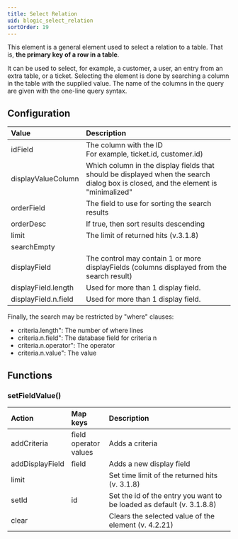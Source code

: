 ```yaml
---
title: Select Relation
uid: blogic_select_relation
sortOrder: 19
---
```


This element is a general element used to select a relation to a table. That is, **the primary key of a row in a table**.

It can be used to select, for example, a customer, a user, an entry from an extra table, or a ticket. Selecting the element is done by searching a column in the table with the supplied value. The name of the columns in the query are given with the one-line query syntax.

## Configuration

| Value              | Description                  |
|:-------------------|:-----------------------------|
| idField            | The column with the ID<br/>For example, ticket.id, customer.id) |
| displayValueColumn | Which column in the display fields that should be displayed when the search dialog box is closed, and the element is "minimalized" |
| orderField         | The field to use for sorting the search results |
| orderDesc          | If true, then sort results descending |
| limit              | The limit of returned hits (v.3.1.8) |
| searchEmpty        | |
| displayField       | The control may contain 1 or more displayFields (columns displayed from the search result) |
| displayField.length| Used for more than 1 display field. |
| displayField.n.field | Used for more than 1 display field. |

Finally, the search may be restricted by "where" clauses:

* criteria.length": The number of where lines
* criteria.n.field": The database field for criteria n
* criteria.n.operator": The operator
* criteria.n.value": The value

## Functions

### setFieldValue()

| Action          | Map keys | Description                          |
|:----------------|:---------|:-------------------------------------|
| addCriteria     | field<br/>operator<br/>values | Adds a criteria |
| addDisplayField | field    | Adds a new display field             |
| limit           |          | Set time limit of the returned hits (v. 3.1.8) |
| setId           | id       | Set the id of the entry you want to be loaded as default (v. 3.1.8.8) |
| clear           |          | Clears the selected value of the element (v. 4.2.21) |

